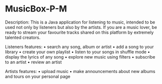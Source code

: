 # MusicBox-P-M

Description: This is a Java application for listening to music, intended to be used not only by listeners but also by the artists. If you are a music lover, be ready to stream your favourite tracks shared on this platform by extremely talented creators.

Listeners features:
•	search any song, album or artist
•	add a song to your library
•	create your own playlist
•	listen to your songs in shuffle mode
•	display the lyrics of any song 
•	explore new music using filters
•	subscribe to an artist
•	review an artist

Artists features:
•	upload music
•	make announcements about new albums and tours on your personal page
